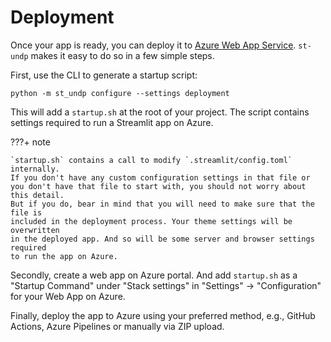 # Deployment

Once your app is ready, you can deploy it to [Azure Web App Service](https://azure.microsoft.com/en-us/products/app-service/web).
`st-undp` makes it easy to do so in a few simple steps.

First, use the CLI to generate a startup script:

```shell
python -m st_undp configure --settings deployment
```

This will add a `startup.sh` at the root of your project. The script
contains settings required to run a Streamlit app on Azure.

???+ note

    `startup.sh` contains a call to modify `.streamlit/config.toml` internally.
    If you don't have any custom configuration settings in that file or 
    you don't have that file to start with, you should not worry about this detail.
    But if you do, bear in mind that you will need to make sure that the file is 
    included in the deployment process. Your theme settings will be overwritten
    in the deployed app. And so will be some server and browser settings required
    to run the app on Azure.

Secondly, create a web app on Azure portal. And add `startup.sh` as a "Startup Command" under 
"Stack settings" in "Settings" -> "Configuration" for your Web App on Azure.

Finally, deploy the app to Azure using your preferred method, e.g.,
GitHub Actions, Azure Pipelines or manually via ZIP upload.
